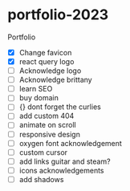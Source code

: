 # portfolio-2023

Portfolio

-   [x] Change favicon
-   [x] react query logo
-   [ ] Acknowledge logo
-   [ ] Acknowledge brittany
-   [ ] learn SEO
-   [ ] buy domain
-   [ ] {} dont forget the curlies
-   [ ] add custom 404
-   [ ] animate on scroll
-   [ ] responsive design
-   [ ] oxygen font acknowledgement
-   [ ] custom cursor
-   [ ] add links guitar and steam?
-   [ ] icons acknowledgements
-   [ ] add shadows
